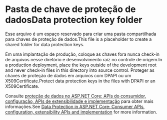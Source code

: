 # <a name="data-protection-key-folder"></a><span data-ttu-id="2247e-101">Pasta de chave de proteção de dados</span><span class="sxs-lookup"><span data-stu-id="2247e-101">Data protection key folder</span></span>

<span data-ttu-id="2247e-102">Esse arquivo é um espaço reservado para criar uma pasta compartilhada para chaves de proteção de dados.</span><span class="sxs-lookup"><span data-stu-id="2247e-102">This file is a placeholder to create a shared folder for data protection keys.</span></span>

<span data-ttu-id="2247e-103">Em uma implantação de produção, coloque as chaves fora nunca check-in de arquivos nesse diretório e desenvolvimento raiz no controle de origem.</span><span class="sxs-lookup"><span data-stu-id="2247e-103">In a production deployment, place the keys outside of the development root and never check-in files in this directory into source control.</span></span> <span data-ttu-id="2247e-104">Proteger as chaves de proteção de dados em arquivos com DPAPI ou um X509Certificate.</span><span class="sxs-lookup"><span data-stu-id="2247e-104">Protect data protection keys in the files with DPAPI or an X509Certificate.</span></span>

<span data-ttu-id="2247e-105">Consulte [proteção de dados no ASP.NET Core: APIs do consumidor, configuração, APIs de extensibilidade e implementação](https://docs.microsoft.com/aspnet/core/security/data-protection/) para obter mais informações.</span><span class="sxs-lookup"><span data-stu-id="2247e-105">See [Data Protection in ASP.NET Core: Consumer APIs, configuration, extensibility APIs and implementation](https://docs.microsoft.com/aspnet/core/security/data-protection/) for more information.</span></span>
